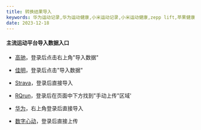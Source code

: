 ```yaml
---
title: 转换结果导入
keywords: 华为运动记录,华为运动健康,小米运动记录,小米运动健康,zepp lift,苹果健康,佳明,高驰,strava,rqrun
date: 2023-12-18
---
```

#### 主流运动平台导入数据入口

- [高驰](https://trainingcn.coros.com/admin/views/activities)，登录后点击右上角"导入数据"

- [佳明](https://connect.garmin.cn/modern/import-data)，登录后点击"导入数据"

- [Strava](https://www.strava.com/upload/select)，登录后直接导入

- [RQrun](https://www.rq.run/user/upload)，登录后在页面中下方找到"手动上传"区域'

- [华为](https://h5hosting.dbankcdn.com/cch5/healthkit/data-import/pages/oauth-callback.html#/)，右上角登录后直接导入

- [数字心动](https://race.shuzixindong.com/#/nrcDataManagement?nrcMarathonStatus=1)，登录后直接上传
